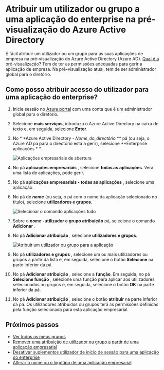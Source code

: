 <properties
    pageTitle="Atribuir um utilizador ou grupo a uma aplicação do enterprise na pré-visualização do Azure Active Directory | Microsoft Azure"
    description="Como selecionar uma aplicação do enterprise para atribuir um utilizador ou grupo ao mesmo Azure Active Directory"
    services="active-directory"
    documentationCenter=""
    authors="curtand"
    manager="femila"
    editor=""/>

<tags
    ms.service="active-directory"
    ms.workload="identity"
    ms.tgt_pltfrm="na"
    ms.devlang="na"
    ms.topic="article"
    ms.date="10/03/2016"
    ms.author="curtand"/>

# <a name="assign-a-user-or-group-to-an-enterprise-app-in-azure-active-directory-preview"></a>Atribuir um utilizador ou grupo a uma aplicação do enterprise na pré-visualização do Azure Active Directory

É fácil atribuir um utilizador ou um grupo para as suas aplicações de empresa na pré-visualização do Azure Active Directory (Azure AD). [Qual é a pré-visualização?](active-directory-preview-explainer.md) Tem de ter as permissões adequadas para gerir a aplicação de empresa. Na pré-visualização atual, tem de ser administrador global para o diretório.

## <a name="how-do-i-assign-user-access-to-an-enterprise-app"></a>Como posso atribuir acesso do utilizador para uma aplicação do enterprise?

1. Inicie sessão no [Azure portal](https://portal.azure.com) com uma conta que é um administrador global para o diretório.

2. Selecione **mais serviços**, introduza o Azure Active Directory na caixa de texto e, em seguida, selecione **Enter**.

3. No * *Azure Active Directory - *Nome_do_directório* ** pá (ou seja, o Azure AD pá para o directório está a gerir), selecione **Enterprise aplicações * *.

    ![Aplicações empresariais de abertura](./media/active-directory-coreapps-assign-user-azure-portal/open-enterprise-apps.png)

4. No pá **aplicações empresariais** , selecione **todas as aplicações**. Verá uma lista de aplicações, pode gerir.

5. No pá **aplicações empresariais - todas as aplicações** , selecione uma aplicação.

6. No pá de ***nome*** (ou seja, o pá com o nome da aplicação selecionado no título), selecione **utilizadores e grupos**.

    ![Selecionar o comando aplicações tudo](./media/active-directory-coreapps-assign-user-azure-portal/select-app-users.png)

7. Sobre o ***nome*** **-utilizador e grupo atribuição** pá, selecione o comando **Adicionar** .

8. No pá **Adicionar atribuição** , selecione **utilizadores e grupos**.

    ![Atribuir um utilizador ou grupo para a aplicação](./media/active-directory-coreapps-assign-user-azure-portal/assign-users.png)

9. No pá **utilizadores e grupos** , selecione um ou mais utilizadores ou grupos a partir da lista e, em seguida, selecione o botão **Selecione** na parte inferior da pá.

10. No pá **Adicionar atribuição** , selecione a **função**. Em seguida, no pá **Selecione função** , selecione uma função para aplicar aos utilizadores selecionados ou grupos e, em seguida, selecione o botão **OK** na parte inferior da pá.

11. No pá **Adicionar atribuição** , selecione o botão **atribuir** na parte inferior da pá. Os utilizadores atribuídos ou grupos terá as permissões definidas pela função selecionada para esta aplicação empresarial.

## <a name="next-steps"></a>Próximos passos

- [Ver todos os meus grupos](active-directory-groups-view-azure-portal.md)
- [Remover uma atribuição de utilizador ou grupo a partir de uma aplicação empresarial](active-directory-coreapps-remove-assignment-azure-portal.md)
- [Desativar suplementos utilizador de início de sessão para uma aplicação do enterprise](active-directory-coreapps-disable-app-azure-portal.md)
- [Alterar o nome ou o logótipo de uma aplicação empresarial](active-directory-coreapps-change-app-logo-user-azure-portal.md)
